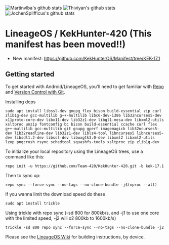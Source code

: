 ![Martinvlba's github stats](https://github-readme-stats.vercel.app/api?username=Martinvlba&show_icons=true&theme=algolia) ![Thiviyan's github stats](https://github-readme-stats.vercel.app/api?username=Thiviyan&show_icons=true&theme=tokyonight) ![JochenSplifficus's github stats](https://github-readme-stats.vercel.app/api?username=ouroboros420&show_icons=true&theme=blueberry)
 
LineageOS / KekHunter-420 (This manifest has been moved!!)
===========

* New manifest: https://github.com/KekHunterOS/Manifest/tree/KEK-17.1

Getting started
---------------

To get started with Android/LineageOS, you'll need to get
familiar with [Repo](https://source.android.com/source/using-repo.html) and [Version Control with Git](https://source.android.com/source/version-control.html).

Installing deps
```
sudo apt install libssl-dev gnupg flex bison build-essential zip curl zlib1g-dev gcc-multilib g++-multilib libc6-dev-i386 lib32ncurses5-dev x11proto-core-dev libx11-dev lib32z1-dev libgl1-mesa-dev libxml2-utils xsltproc unzip fontconfig bc bison build-essential ccache curl flex g++-multilib gcc-multilib git gnupg gperf imagemagick lib32ncurses5-dev lib32readline-dev lib32z1-dev liblz4-tool libncurses5 libncurses5-dev libsdl1.2-dev libssl-dev libwxgtk3.0-dev libxml2 libxml2-utils lzop pngcrush rsync schedtool squashfs-tools xsltproc zip zlib1g-dev
```
To initialize your local repository using the LineageOS trees, use a command like this:
```
repo init -u https://github.com/Team-420/KekHunter-420.git -b kek-17.1
```
Then to sync up:
```
repo sync --force-sync --no-tags --no-clone-bundle -j$(nproc --all)
```
If you wanna limit the download speed do these
```
sudo apt install trickle
```
Using trickle with repo sync (-sd 800 for 800kb/s, and -j1 to use one core with the limited speed, -j2 will x2 800kb to 1600kb/s)
```
trickle -sd 800 repo sync --force-sync --no-tags --no-clone-bundle -j2
```
Please see the [LineageOS Wiki](https://wiki.lineageos.org/) for building instructions, by device.

